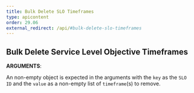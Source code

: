 ```yaml
---
title: Bulk Delete SLO Timeframes
type: apicontent
order: 29.06
external_redirect: /api/#bulk-delete-slo-timeframes
---
```


## Bulk Delete Service Level Objective Timeframes

**ARGUMENTS**:

An non-empty object is expected in the arguments with the `key` as the `SLO ID` and the `value` as
a non-empty list of `timeframe`(s) to remove.
